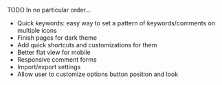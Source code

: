 TODO
In no particular order...
- Quick keywords: easy way to set a pattern of keywords/comments on multiple icons
- Finish pages for dark theme
- Add quick shortcuts and customizations for them
- Better flat view for mobile
- Responsive comment forms
- Import/export settings
- Allow user to customize options button position and look
